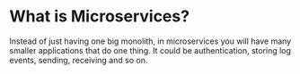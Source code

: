 # What is Microservices?

Instead of just having one big monolith, in microservices you will
have many smaller applications that do one thing. 
It could be authentication, storing log events,
sending, receiving and so on.                       